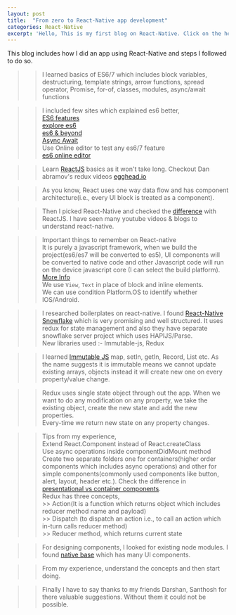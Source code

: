 ```yaml
---
layout: post
title:  "From zero to React-Native app development"
categories: React-Native
excerpt: 'Hello, This is my first blog on React-Native. Click on the header to know how I created a mobile app. Feel free to add any inputs.'
---
```


This blog includes how I did an app using React-Native and steps I followed to do so.

>> I learned basics of ES6/7 which includes block variables, destructuring, template strings, arrow functions, spread operator, Promise, for-of, classes, modules, async/await functions  

  >> I included few sites which explained es6 better,  
    [ES6 features][lukehoban]  
    [explore es6][core-features]  
    [es6 & beyond][es6-beyond]  
    [Async Await][async-await]  
    Use Online editor to test any es6/7 feature  
    [es6 online editor][es6-editor]  

>> Learn [ReactJS][reactjs] basics as it won't take long. Checkout Dan abramov's redux videos [egghead.io][egghead]  

>> As you know, React uses one way data flow and has component architecture(i.e., every UI block is treated as a component).  

>> Then I picked React-Native and checked the [difference][difference] with ReactJS. I have seen many youtube videos & blogs to understand react-native.  

  >> Important things to remember on React-native  
     It is purely a javascript framework, when we build the project(es6/es7 will be converted to es5), UI components will be converted to native code and other Javascript code will run on the device javascript core (I can select the build platform). [More Info][more-info]  
     We use `View`, `Text` in place of block and inline elements.  
     We can use condition Platform.OS to identify whether IOS/Android.   

>> I researched boilerplates on react-native. I found [React-Native Snowflake][snowflake] which is very promising and well structured. It uses redux for state management and also they have separate snowflake server project which uses HAPIJS/Parse.  
  >> New libraries used :- Immutable-js, Redux

>> I learned [Immutable JS][immutable-js] map, setIn, getIn, Record, List etc. As the name suggests it is immutable means we cannot update  existing arrays, objects instead it will create new one on every property/value change.

>> Redux uses single state object through out the app. When we want to do any modification on any property, we take the existing object, create the new state and add the new properties.  
>> Every-time we return new state on any property changes.

>> Tips from my experience,  
   >> Extend React.Component instead of React.createClass  
   >> Use async operations inside componentDidMount method  
   >> Create two separate folders one for containers(higher order components which includes async operations) and other for simple components(commonly used components like button, alert, layout, header etc.). Check the difference in [presentational vs container components][presentaional-container].  
   >> Redux has three concepts,  
      >> Action(It is a function which returns object which includes reducer method name and payload)  
      >> Dispatch (to dispatch an action i.e., to call an action which in-turn calls reducer method)  
      >> Reducer method, which returns current state  

>> For designing components, I looked for existing node modules. I found [native base][native-base] which has many UI components.  

>> From my experience, understand the concepts and then start doing.  

>> Finally I have to say thanks to my friends Darshan, Santhosh for there valuable suggestions. Without them it could not be possible.


[difference]: https://medium.com/@alexmngn/from-reactjs-to-react-native-what-are-the-main-differences-between-both-d6e8e88ebf24#.ls6zapbqo
[presentaional-container]: https://medium.com/@dan_abramov/smart-and-dumb-components-7ca2f9a7c7d0#.2z07opcjt
[egghead]: https://egghead.io/courses/getting-started-with-redux
[reactjs]: https://facebook.github.io/react/tutorial/tutorial.html
[lukehoban]: https://github.com/lukehoban/es6features
[core-features]: http://exploringjs.com/es6/ch_core-features.html
[es6-beyond]: https://github.com/getify/You-Dont-Know-JS/tree/master/es6%20%26%20beyond
[es6-editor]: https://babeljs.io/repl/
[async-await]: http://www.2ality.com/2016/02/async-functions.html
[immutable-js]: https://facebook.github.io/immutable-js/
[snowflake]: https://github.com/bartonhammond/snowflake
[native-base]: http://nativebase.io/
[more-info]: https://medium.com/@shaheenghiassy/react-native-s-execution-context-d63e5d4930f4#.tzj40ma53
